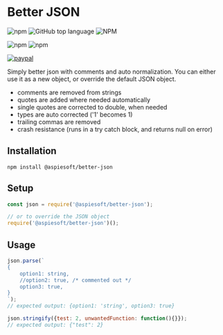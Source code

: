 # Better JSON

![npm](https://img.shields.io/npm/v/better-json)
![GitHub top language](https://img.shields.io/github/languages/top/aspiesoft/better-json)
![NPM](https://img.shields.io/npm/l/better-json)

![npm](https://img.shields.io/npm/dw/better-json)
![npm](https://img.shields.io/npm/dm/better-json)

[![paypal](https://img.shields.io/badge/buy%20me%20a%20coffee-paypal-blue)](https://buymeacoffee.aspiesoft.com/)

Simply better json with comments and auto normalization.
You can either use it as a new object, or override the default JSON object.

- comments are removed from strings
- quotes are added where needed automatically
- single quotes are corrected to double, when needed
- types are auto corrected ('1' becomes 1)
- trailing commas are removed
- crash resistance (runs in a try catch block, and returns null on error)

## Installation

```shell script
npm install @aspiesoft/better-json
```

## Setup

```js
const json = require('@aspiesoft/better-json');

// or to override the JSON object
require('@aspiesoft/better-json')();
```

## Usage

```js
json.parse(`
{
    option1: string,
    //option2: true, /* commented out */
    option3: true,
}
`);
// expected output: {option1: 'string', option3: true}

json.stringify({test: 2, unwantedFunction: function(){}});
// expected output: {"test": 2}
```
